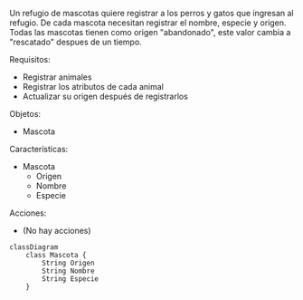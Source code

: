 Un refugio de mascotas quiere registrar a los perros y gatos
que ingresan al refugio.
De cada mascota necesitan registrar el nombre, especie y origen.
Todas las mascotas tienen como origen "abandonado", este valor 
cambia a "rescatado" despues de un tiempo.

Requisitos:
- Registrar animales
- Registrar los atributos de cada animal
- Actualizar su origen después de registrarlos

Objetos:
- Mascota

Características:
- Mascota
    - Origen
    - Nombre
    - Especie
  
Acciones:
- (No hay acciones)

```mermaid	
classDiagram
    class Mascota {
        String Origen
        String Nombre
        String Especie
    }
```